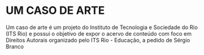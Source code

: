 # UM CASO DE ARTE
Um caso de arte é um projeto do Instituto de Tecnologia e Sociedade do Rio (ITS Rio) e possui o objetivo de expor o acervo de conteúdo com foco em Direitos Autorais organizado pelo ITS Rio - Educação, a pedido de Sérgio Branco

